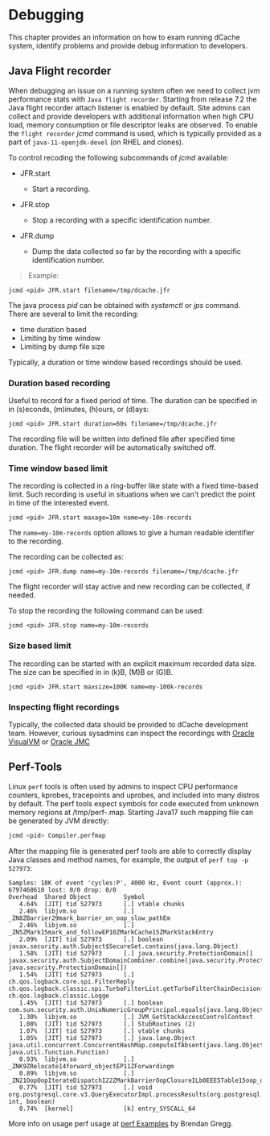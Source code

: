 # Debugging

This chapter provides an information on how to exam running dCache system, identify problems and provide debug information to developers.

## Java Flight recorder

When debugging an issue on a running system often we need to collect jvm performance stats with `Java flight recorder`. Starting from release 7.2 the Java flight recorder attach listener is enabled by default. Site admins can collect and provide developers with additional information when high CPU load, memory consumption or file descriptor leaks are observed. To enable the `flight recorder` _jcmd_ command is used, which is typically provided as a part of `java-11-openjdk-devel` (on RHEL and clones).

To control recoding the following subcommands of _jcmd_ available:

- JFR.start
  - Start a recording.

- JFR.stop
  - Stop a recording with a specific identification number.

- JFR.dump
  - Dump the data collected so far by the recording with a specific identification number.

> Example:

```
jcmd <pid> JFR.start filename=/tmp/dcache.jfr
```

The java process _pid_ can be obtained with _systemctl_ or _jps_ command.
There are several to limit the recording:

- time duration based
- Limiting by time window
- Limiting by dump file size

Typically, a duration or time window based recordings should be used.

### Duration based recording

Useful to record for a fixed period of time. The duration can be specified in in (s)econds, (m)inutes, (h)ours, or (d)ays:

```
jcmd <pid> JFR.start duration=60s filename=/tmp/dcache.jfr
```

The recording file will be written into defined file after specified time duration. The flight recorder will be automatically switched off.

### Time window based limit

The recording is collected in a ring-buffer like state with a fixed time-based limit. Such recording is useful in situations when we can't predict the point in time of the interested event.

```
jcmd <pid> JFR.start maxage=10m name=my-10m-records
```

The `name=my-10m-records` option allows to give a human readable identifier to the recording.

The recording can be collected as:

```
jcmd <pid> JFR.dump name=my-10m-records filename=/tmp/dcache.jfr
```

The flight recorder will stay active and new recording can be collected, if needed.

To stop the recording the following command can be used:

```
jcmd <pid> JFR.stop name=my-10m-records
```

### Size based limit

The recording can be started with an explicit maximum recorded data size. The size can be specified in in (k)B, (M)B or (G)B.

```
jcmd <pid> JFR.start maxsize=100K name=my-100k-records
```

### Inspecting flight recordings

Typically, the collected data should be provided to dCache development team. However, curious sysadmins can inspect the recordings with [Oracle VisualVM](https://github.com/oracle/visualvm/releases) or [Oracle JMC](https://www.oracle.com/java/technologies/jdk-mission-control.html)


## Perf-Tools

Linux `perf` tools is often used by admins to inspect CPU performance counters, kprobes,
tracepoints and uprobes, and included into many distros by default. The perf tools expect symbols for code executed from unknown memory regions at /tmp/perf-<pid>.map. Starting Java17 such mapping file can be generated by JVM directly:

```bash
jcmd <pid> Compiler.perfmap
```

After the mapping file is generated perf tools are able to correctly display Java classes
and method names, for example, the output of `perf top -p 527973`:

```
Samples: 18K of event 'cycles:P', 4000 Hz, Event count (approx.): 6797468610 lost: 0/0 drop: 0/0
Overhead  Shared Object         Symbol
   4.64%  [JIT] tid 527973      [.] vtable chunks
   2.46%  libjvm.so             [.] _ZN8ZBarrier29mark_barrier_on_oop_slow_pathEm
   2.46%  libjvm.so             [.] _ZN5ZMark15mark_and_followEP10ZMarkCache15ZMarkStackEntry
   2.09%  [JIT] tid 527973      [.] boolean javax.security.auth.Subject$SecureSet.contains(java.lang.Object)
   1.58%  [JIT] tid 527973      [.] java.security.ProtectionDomain[] javax.security.auth.SubjectDomainCombiner.combine(java.security.ProtectionDomain[], java.security.ProtectionDomain[])
   1.54%  [JIT] tid 527973      [.] ch.qos.logback.core.spi.FilterReply ch.qos.logback.classic.spi.TurboFilterList.getTurboFilterChainDecision(org.slf4j.Marker, ch.qos.logback.classic.Logge
   1.45%  [JIT] tid 527973      [.] boolean com.sun.security.auth.UnixNumericGroupPrincipal.equals(java.lang.Object)
   1.30%  libjvm.so             [.] JVM_GetStackAccessControlContext
   1.08%  [JIT] tid 527973      [.] StubRoutines (2)
   1.07%  [JIT] tid 527973      [.] vtable chunks
   1.05%  [JIT] tid 527973      [.] java.lang.Object java.util.concurrent.ConcurrentHashMap.computeIfAbsent(java.lang.Object, java.util.function.Function)
   0.93%  libjvm.so             [.] _ZNK9ZRelocate14forward_objectEP11ZForwardingm
   0.89%  libjvm.so             [.] _ZN21OopOopIterateDispatchI22ZMarkBarrierOopClosureILb0EEE5Table15oop_oop_iterateI13InstanceKlassP7oopDescEEvPS1_S7_P5Klass
   0.77%  [JIT] tid 527973      [.] void org.postgresql.core.v3.QueryExecutorImpl.processResults(org.postgresql.core.ResultHandler, int, boolean)
   0.74%  [kernel]              [k] entry_SYSCALL_64
```

More info on usage perf usage at [perf Examples](https://www.brendangregg.com/perf.html) by Brendan Gregg.